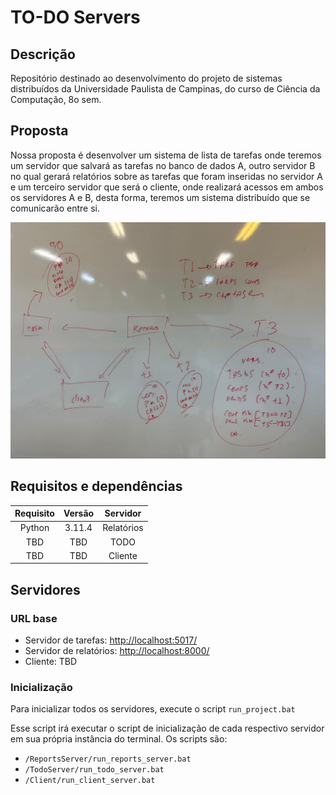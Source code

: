 # TO-DO Servers

## Descrição

Repositório destinado ao desenvolvimento do projeto de sistemas distribuídos da Universidade Paulista de Campinas, do curso de Ciência da Computação, 8o sem.

## Proposta

Nossa proposta é desenvolver um sistema de lista de tarefas onde teremos um
servidor que salvará as tarefas no banco de dados A, outro servidor B no qual
gerará relatórios sobre as tarefas que foram inseridas no servidor A e um terceiro
servidor que será o cliente, onde realizará acessos em ambos os servidores A e
B, desta forma, teremos um sistema distribuído que se comunicarão entre si.

![EstruturaProj](/Files/Docs/EstruturaProj.jpg)

## Requisitos e dependências

| Requisito | Versão |  Servidor  |
| :-------: | :----: | :--------: |
|  Python   | 3.11.4 | Relatórios |
|    TBD    |  TBD   |    TODO    |
|    TBD    |  TBD   |  Cliente   |

## Servidores

### URL base

* Servidor de tarefas: <http://localhost:5017/>
* Servidor de relatórios: <http://localhost:8000/>
* Cliente: TBD

### Inicialização

Para inicializar todos os servidores, execute o script `run_project.bat`

Esse script irá executar o script de inicialização de cada respectivo servidor em sua própria instância do terminal. Os scripts são:

* `/ReportsServer/run_reports_server.bat`
* `/TodoServer/run_todo_server.bat`
* `/Client/run_client_server.bat`
